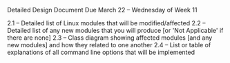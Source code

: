 Detailed Design Document
Due March 22 – Wednesday of Week 11

2.1 – Detailed list of Linux modules that will be modified/affected
2.2 – Detailed list of any new modules that you will produce [or 'Not Applicable' if there are none]
2.3 – Class diagram showing affected modules [and any new modules] and how they related to one another
2.4 – List or table of explanations of all command line options that will be implemented
